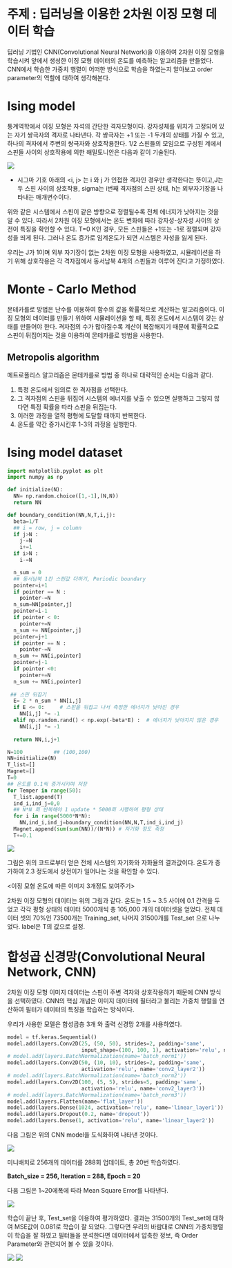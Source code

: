 # 주제 : 딥러닝을 이용한 2차원 이징 모형 데이터 학습

딥러닝 기법인 CNN(Convolutional Neural Network)을 이용하여 2차원 이징 모형을 학습시켜 앞에서 생성한 이징 모형 데이터의 온도를 예측하는 알고리즘을 만들었다. CNN에서 학습한 가중치 행렬이 어떠한 방식으로 학습을 하였는지 알아보고 order parameter의 역할에 대하여 생각해본다.

# Ising model

통계역학에서 이징 모형은 자석의 간단한 격자모형이다. 강자성체를 위치가 고정되어 있는 자기 쌍극자의 격자로 나타낸다. 각 쌍극자는 +1 또는 -1 두개의 상태를 가질 수 있고, 하나의 격자에서 주변의 쌍극자와 상호작용한다. 1/2 스핀들의 모임으로 구성된 계에서 스핀들 사이의 상호작용에 의한 해밀토니안은 다음과 같이 기술된다.

<img src="https://latex.codecogs.com/gif.latex?H%20%3D%20-%5Csum%5Climits_%7B%3Ci%2Cj%3E%7DJ_%7Bij%7D%5Ccdot%5Csigma_i%5Ccdot%5Csigma_j%20-%20h%5Ccdot%5Csigma_i" />

* 시그마 기호 아래의 <i, j> 는 i 와 j 가 인접한 격자인 경우만 생각한다는 뜻이고,J는 두 스핀 사이의 상호작용, sigma는 i번째 격자점의 스핀 상태, h는 외부자기장을 나타내는 매개변수이다. 

위와 같은 시스템에서 스핀이 같은 방향으로 정렬될수록 전체 에너지가 낮아지는 것을 알 수 있다. 따라서 2차원 이징 모형에서는 온도 변화에 따라 강자성-상자성 사이의 상전이 특징을 확인할 수 있다. T=0 K인 경우, 모든 스핀들은 +1또는 -1로 정렬되며 강자성을 띄게 된다. 그러나 온도 증가로 임계온도가 되면 시스템은 자성을 잃게 된다.

우리는 J가 1이며 외부 자기장이 없는 2차원 이징 모형을 사용하였고, 시뮬레이션을 하기 위해 상호작용은 각 격자점에서 동서남북 4개의 스핀들과 이루어 진다고 가정하였다. 

# Monte - Carlo Method

몬테카를로 방법은 난수를 이용하여 함수의 값을 확률적으로 계산하는 알고리즘이다. 이징 모형의 데이터를 만들기 위하여 시뮬레이션을 할 때, 특정 온도에서 시스템이 갖는 상태를 만들어야 한다. 격자점의 수가 많아질수록 계산이 복잡해지기 때문에 확률적으로 스핀이 뒤집어지는 것을 이용하여 몬테카를로 방법을 사용한다.

## Metropolis algorithm

메트로폴리스 알고리즘은 몬테카를로 방법 중 하나로 대략적인 순서는 다음과 같다.

1. 특정 온도에서 임의로 한 격자점을 선택한다. 
2. 그 격자점의 스핀을 뒤집어 시스템의 에너지를 낮출 수 있으면 실행하고 그렇지 않다면 특정 확률을 따라 스핀을 뒤집는다. 
3. 이러한 과정을 열적 평형에 도달할 때까지 반복한다. 
4. 온도를 약간 증가시킨후 1-3의 과정을 실행한다.

# Ising model dataset

```python
import matplotlib.pyplot as plt
import numpy as np

def initialize(N):
  NN= np.random.choice([1,-1],(N,N))
  return NN
```

```python
def boundary_condition(NN,N,T,i,j):
  beta=1/T 
  ## i = row, j = column
  if j>N :
    j-=N
    i+=1
  if i>N :
    i-=N

  n_sum = 0
  ## 동서남북 1칸 스핀값 더하기, Periodic boundary
  pointer=i+1
  if pointer == N :
    pointer-=N
  n_sum=NN[pointer,j]
  pointer=i-1
  if pointer < 0:
    pointer+=N
  n_sum += NN[pointer,j]
  pointer=j+1
  if pointer == N :
    pointer-=N
  n_sum += NN[i,pointer]
  pointer=j-1
  if pointer <0:
    pointer+=N
  n_sum += NN[i,pointer]
  
 ## 스핀 뒤집기
  E= 2 * n_sum * NN[i,j]
  if E <= 0:     # 스핀을 뒤집고 나서 측정한 에너지가 낮아진 경우
    NN[i,j] *= -1
  elif np.random.rand() < np.exp(-beta*E) :  # 에너지가 낮아지지 않은 경우
    NN[i,j] *= -1
  
  return NN,i,j+1
```

```python
N=100          ## (100,100)
NN=initialize(N)
T_list=[]
Magnet=[]
T=0
## 온도를 0.1씩 증가시키며 저장
for Temper in range(50):
  T_list.append(T)
  ind_i,ind_j=0,0
  ## N*N 회 반복해야 1 update * 5000회 시행하여 평형 상태
  for i in range(5000*N*N):
    NN,ind_i,ind_j=boundary_condition(NN,N,T,ind_i,ind_j)
  Magnet.append(sum(sum(NN))/(N*N)) # 자기화 정도 측정
  T+=0.1
```

<img src="https://github.com/kimkwan1/TeamProject/blob/main/Mag-sus.png" />

그림은 위의 코드로부터 얻은 전체 시스템의 자기화와 자화율의 결과값이다. 온도가 증가하여  2.3 정도에서 상전이가 일어나는 것을 확인할 수 있다.

<이징 모형 온도에 따른 이미지 3개정도 보여주기>



2차원 이징 모형의 데이터는 위의 그림과 같다. 온도는 1.5 ~ 3.5 사이에 0.1 간격을 두었고 각각 평형 상태의 데이터 5000개씩 총 105,000 개의 데이터셋을 얻었다. 전체 데이터 셋의 70%인 73500개는 Training_set, 나머지 31500개를 Test_set 으로 나누었다. label은 T의 값으로 설정.


# 합성곱 신경망(Convolutional Neural Network, CNN)

2차원 이징 모형 이미지 데이터는 스핀이 주변 격자와 상호작용하기 때문에 CNN 방식을 선택하였다. CNN의 핵심 개념은 이미지 데이터에 필터라고 불리는 가중치 행렬을 연산하여 필터가 데이터의 특징을 학습하는 방식이다. 

우리가 사용한 모델은 합성곱층 3개 와 출력 신경망 2개를 사용하였다.

```python
model = tf.keras.Sequential()
model.add(layers.Conv2D(25, (50, 50), strides=2, padding='same',
                        input_shape=(100, 100, 1), activation='relu', name='conv2_layer1'))
# model.add(layers.BatchNormalization(name='batch_norm1'))
model.add(layers.Conv2D(50, (10, 10), strides=2, padding='same',
                        activation='relu', name='conv2_layer2'))
# model.add(layers.BatchNormalization(name='batch_norm2'))
model.add(layers.Conv2D(100, (5, 5), strides=5, padding='same',
                        activation='relu', name='conv2_layer3'))
# model.add(layers.BatchNormalization(name='batch_norm3'))
model.add(layers.Flatten(name='flat_layer'))
model.add(layers.Dense(1024, activation='relu', name='linear_layer1'))
model.add(layers.Dropout(0.2, name='dropout'))
model.add(layers.Dense(1, activation='relu', name='linear_layer2'))
```
다음 그림은 위의 CNN model을 도식화하여 나타낸 것이다. 

<img src="https://github.com/kimkwan1/TeamProject/blob/main/model.png" />

미니배치로 256개의 데이터를 288회 업데이트, 총 20번 학습하였다.

**Batch_size = 256, Iteration = 288,  Epoch = 20**

다음 그림은 1~20에폭에 따라 Mean Square Error를 나타낸다.

<img src="https://github.com/kimkwan1/TeamProject/blob/main/epoch-MSE.png" />

학습이 끝난 후, Test_set을 이용하여 평가하였다. 결과는 31500개의 Test_set에 대하여 MSE값이 0.081로 학습이 잘 되었다.
그렇다면 우리의 바람대로 CNN의 가중치행렬이 학습을 잘 하였고 필터들을 분석한다면 데이터에서 압축한 정보, 즉 Order Parameter와 관련지어 볼 수 있을 것이다.

<img src="https://github.com/kimkwan1/TeamProject/blob/main/weights1.png" />
<img src="https://github.com/kimkwan1/TeamProject/blob/main/weights2.png" />
